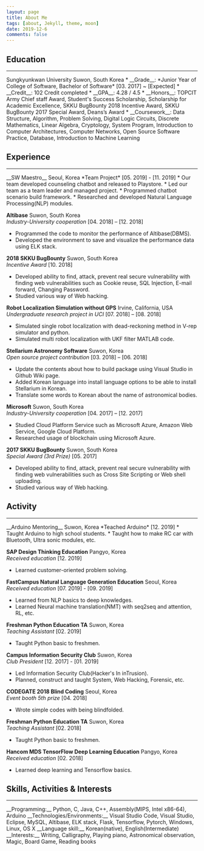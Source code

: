 ```yaml
---
layout: page
title: About Me
tags: [about, Jekyll, theme, moon]
date: 2019-12-6
comments: false
---
```

    
<!-- <center><b>Moon</b> is a minimal, one column jekyll theme.</center> -->

## Education
<hr/>
Sungkyunkwan University Suwon, South Korea
* __Grade__: *Junior Year of College of Software, Bachelor of Software*    [03. 2017] ~ [Expected]
* __Credit__: 102 Credit completed
* __GPA__: 4.28 / 4.5
* __Honors__: TOPCIT Army Chief staff Award, Student's Success Scholarship, Scholarship for Academic Excellence, SKKU BugBounty 2018 Incentive Award, SKKU BugBounty 2017 Special Award, Deans’s Award
* __Coursework__: Data Structure, Algorithm, Problem Solving, Digital Logic Circuits, Discrete Mathematics, Linear Algebra, Cryptology, System Program, Introduction to Computer Architectures, Computer Networks, Open Source Software Practice, Database, Introduction to Machine Learning

## Experience
<hr/>
__SW Maestro__      Seoul, Korea  
*Team Project*      [05. 2019] - [11. 2019]  
* Our team developed counseling chatbot and released to Playstore.
* Led our team as a team leader and managed project.
* Programmed chatbot scenario build framework.
* Researched and developed Natural Language Processing(NLP) modules.

__Altibase__ 	Suwon, South Korea  
*Industry-University cooperation*		[04. 2018] – [12. 2018]  
* Programmed the code to monitor the performance of Altibase(DBMS).
* Developed the environment to save and visualize the performance data using ELK stack.

__2018 SKKU BugBounty__    Suwon, South Korea  
*Incentive Award*	 	[10. 2018] 
* Developed ability to find, attack, prevent real secure vulnerability with finding web vulnerabilities such as 
Cookie reuse, SQL Injection, E-mail forward, Changing Password.
* Studied various way of Web hacking.

__Robot Localization Simulation without GPS__	Irvine, California, USA  
*Undergraduate research project in UCI*		[07. 2018] – [08. 2018]  
* Simulated single robot localization with dead-reckoning method in V-rep simulator and python.
* Simulated multi robot localization with UKF filter MATLAB code.

__Stellarium Astronomy Software__		Suwon, Korea  
*Open source project contribution*		[03. 2018] – [06. 2018]  
* Update the contents about how to build package using Visual Studio in Github Wiki page.
* Added Korean language into install language options to be able to install Stellarium in Korean.
* Translate some words to Korean about the name of astronomical bodies.

__Microsoft__   Suwon, South Korea  
*Industry-University cooperation*		[04. 2017] – [12. 2017]  
* Studied Cloud Platform Service such as Microsoft Azure, Amazon Web Service, Google Cloud Platform.
* Researched usage of blockchain using Microsoft Azure.

__2017 SKKU BugBounty__    Suwon, South Korea  
*Special Award (3rd Prize)*	 	[05. 2017] 
* Developed ability to find, attack, prevent real secure vulnerability with finding web vulnerabilities such as 
Cross Site Scripting or Web shell uploading.
* Studied various way of Web hacking.


## Activity
<hr/>
__Arduino Mentoring__   Suwon, Korea  
*Teached Arduino*     [12. 2019]  
* Taught Arduino to high school students.
* Taught how to make RC car with Bluetooth, Ultra sonic modules, etc.

__SAP Design Thinking Education__    Pangyo, Korea  
*Received education*    [12. 2019]  
* Learned customer-oriented problem solving.

__FastCampus Natural Language Generation Education__    Seoul, Korea  
*Received education*    [07. 2019] - [09. 2019]  
* Learned from NLP basics to deep knowledges.
* Learned Neural machine translation(NMT) with seq2seq and attention, RL, etc.

__Freshman Python Education TA__    Suwon, Korea  
*Teaching Assistant*    [02. 2019]  
* Taught Python basic to freshmen.

__Campus Information Security Club__      Suwon, Korea  
*Club President*     [12. 2017] - [01. 2019]  
* Led Information Security Club(Hacker's In inTrusion).
* Planned, construct and taught System, Web Hacking, Forensic, etc.

__CODEGATE 2018 Blind Coding__      Seoul, Korea  
*Event booth 5th prize*     [04. 2018]  
* Wrote simple codes with being blindfolded.

__Freshman Python Education TA__    Suwon, Korea  
*Teaching Assistant*    [02. 2018]  
* Taught Python basic to freshmen.

__Hancom MDS TensorFlow Deep Learning Education__    Pangyo, Korea  
*Received education*    [02. 2018]  
* Learned deep learning and Tensorflow basics.


## Skills, Activities & Interests  
<hr/>
__Programming:__ Python, C, Java, C++, Assembly(MIPS, Intel x86-64), Arduino  
__Technologies/Environments:__ Visual Studio Code, Visual Studio, Eclipse, MySQL, Altibase, ELK stack, Flask, Tensorflow, Pytorch, Windows, Linux, OS X  
__Language skill:__ Korean(native), English(Intermediate)  
__Interests:__ Writing, Calligraphy, Playing piano, Astronomical observation, Magic, Board Game, Reading books  
